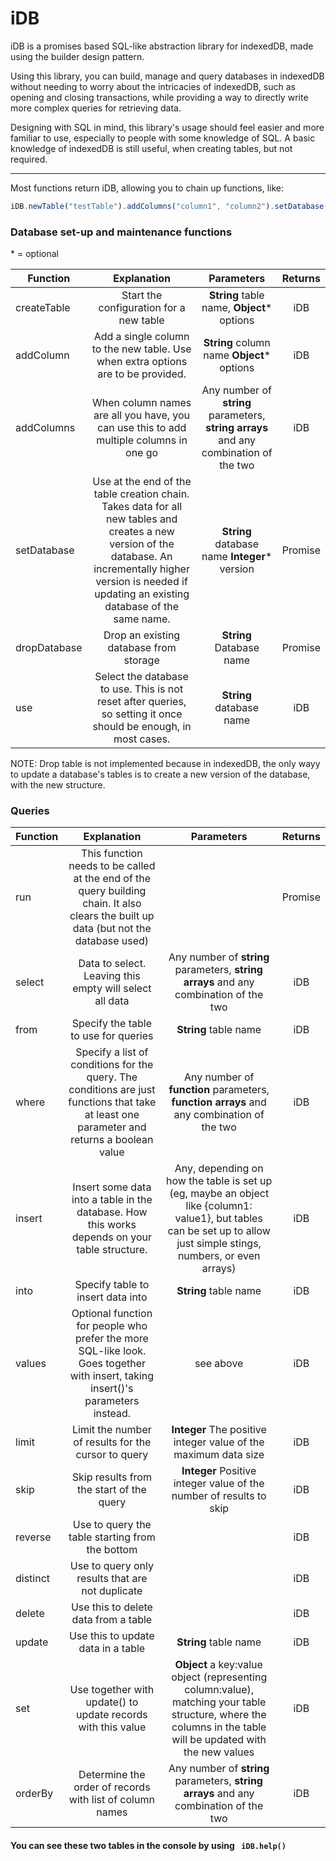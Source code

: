 # iDB

iDB is a promises based SQL-like abstraction library for indexedDB, made using the builder design pattern.

Using this library, you can build, manage and query databases in indexedDB without needing to worry about the intricacies of indexedDB, such as opening and closing transactions, while providing a way to directly write more complex queries for retrieving data. 

Designing with SQL in mind, this library's usage should feel easier and more familiar to use, especially to people with some knowledge of SQL. A basic knowledge of indexedDB is still useful, when creating tables, but not required.

---

Most functions return iDB, allowing you to chain up functions, like:
``` javascript
iDB.newTable("testTable").addColumns("column1", "column2").setDatabase("testDatabase")
```

### Database set-up and maintenance functions

\* = optional

| Function        | Explanation           | Parameters  | Returns |
| ------------- |:-------------:| :-----:|:-------: |
| createTable      | Start the configuration for a new table |**String** table name, **Object*** options  | iDB |
| addColumn      |   Add a single column to the new table. Use when extra options are to be provided.     | **String** column name **Object*** options  | iDB |
| addColumns | When column names are all you have, you can use this to add multiple columns in one go      | Any number of **string** parameters, **string arrays** and any combination of the two | iDB |
| setDatabase | Use at the end of the table creation chain. Takes data for all new tables and creates a new version of the database. An incrementally higher version is needed if updating an existing database of the same name.  | **String** database name **Integer*** version | Promise | 
|dropDatabase| Drop an existing database from storage |**String** Database name  | Promise |
| use | Select the database to use. This is not reset after queries, so setting it once should be enough, in most cases. | **String** database name | iDB |
NOTE: Drop table is not implemented because in indexedDB, the only wayy to update a database's tables is to create a new version of the database, with the new structure.

### Queries
| Function | Explanation | Parameters | Returns |
| ------------- |:-------------:| :-----:|:-------: |
| run | This function needs to be called at the end of the query building chain. It also clears the built up data (but not the database used) | | Promise |
| select | Data to select. Leaving this empty will select all data | Any number of **string** parameters, **string arrays** and any combination of the two | iDB |
| from | Specify the table to use for queries | **String** table name | iDB |
| where | Specify a list of conditions for the query. The conditions are just functions that take at least one parameter and returns a boolean value | Any number of **function** parameters, **function arrays** and any combination of the two | iDB |
| insert | Insert some data into a table in the database. How this works depends on your table structure. | Any, depending on how the table is set up (eg, maybe an object like {column1: value1}, but tables can be set up to allow just simple stings, numbers, or even arrays)  | iDB |
| into | Specify table to insert data into | **String** table name | iDB |
| values | Optional function for people who prefer the more SQL-like look. Goes together with insert, taking insert()'s parameters instead. | see above | iDB |
| limit | Limit the number of results for the cursor to query | **Integer** The positive integer value of the maximum data size | iDB |
| skip | Skip results from the start of the query | **Integer** Positive integer value of the number of results to skip | iDB |
| reverse | Use to query the table starting from the bottom | | iDB |
| distinct | Use to query only results that are not duplicate | | iDB |
| delete | Use this to delete data from a table | | iDB |
| update | Use this to update data in a table | **String** table name | iDB |
| set | Use together with update() to update records with this value | **Object** a key:value object (representing column:value), matching your table structure, where the columns in the table will be updated with the new values | iDB |
| orderBy | Determine the order of records with list of column names | Any number of **string** parameters, **string arrays** and any combination of the two | iDB |


#### You can see these two tables in the console by using ``` iDB.help()```
